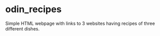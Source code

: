 # odin_recipes
Simple HTML webpage with links to 3 websites having recipes of three different dishes.

